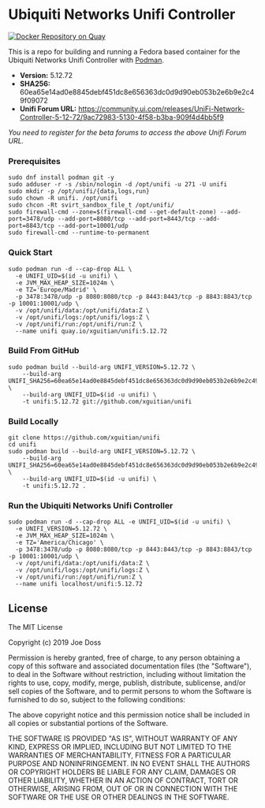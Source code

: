 # Ubiquiti Networks Unifi Controller

[![Docker Repository on Quay](https://quay.io/repository/xguitian/unifi/status "Docker Repository on Quay")](https://quay.io/repository/xguitian/unifi)

This is a repo for building and running a Fedora based container for the Ubiquiti Networks Unifi Controller with [Podman](https://github.com/containers/libpod).

- **Version:** 5.12.72
- **SHA256:** 60ea65e14ad0e8845debf451dc8e656363dc0d9d90eb053b2e6b9e2c49f09072
- **Unifi Forum URL:** https://community.ui.com/releases/UniFi-Network-Controller-5-12-72/9ac72983-5130-4f58-b3ba-909f4d4bb5f9

_You need to register for the beta forums to access the above Unifi Forum URL._

### Prerequisites

```
sudo dnf install podman git -y
sudo adduser -r -s /sbin/nologin -d /opt/unifi -u 271 -U unifi
sudo mkdir -p /opt/unifi/{data,logs,run}
sudo chown -R unifi. /opt/unifi
sudo chcon -Rt svirt_sandbox_file_t /opt/unifi/
sudo firewall-cmd --zone=$(firewall-cmd --get-default-zone) --add-port=3478/udp --add-port=8080/tcp --add-port=8443/tcp --add-port=8843/tcp --add-port=10001/udp
sudo firewall-cmd --runtime-to-permanent
```

### Quick Start

```
sudo podman run -d --cap-drop ALL \
  -e UNIFI_UID=$(id -u unifi) \
  -e JVM_MAX_HEAP_SIZE=1024m \
  -e TZ='Europe/Madrid' \
  -p 3478:3478/udp -p 8080:8080/tcp -p 8443:8443/tcp -p 8843:8843/tcp -p 10001:10001/udp \
  -v /opt/unifi/data:/opt/unifi/data:Z \
  -v /opt/unifi/logs:/opt/unifi/logs:Z \
  -v /opt/unifi/run:/opt/unifi/run:Z \
  --name unifi quay.io/xguitian/unifi:5.12.72
```

### Build From GitHub

```
sudo podman build --build-arg UNIFI_VERSION=5.12.72 \
    --build-arg UNIFI_SHA256=60ea65e14ad0e8845debf451dc8e656363dc0d9d90eb053b2e6b9e2c49f09072 \
    --build-arg UNIFI_UID=$(id -u unifi) \
    -t unifi:5.12.72 git://github.com/xguitian/unifi
```

### Build Locally

```
git clone https://github.com/xguitian/unifi
cd unifi
sudo podman build --build-arg UNIFI_VERSION=5.12.72 \
    --build-arg UNIFI_SHA256=60ea65e14ad0e8845debf451dc8e656363dc0d9d90eb053b2e6b9e2c49f09072 \
    --build-arg UNIFI_UID=$(id -u unifi) \
    -t unifi:5.12.72 .
```

### Run the Ubiquiti Networks Unifi Controller

```
sudo podman run -d --cap-drop ALL -e UNIFI_UID=$(id -u unifi) \
  -e UNIFI_VERSION=5.12.72 \
  -e JVM_MAX_HEAP_SIZE=1024m \
  -e TZ='America/Chicago' \
  -p 3478:3478/udp -p 8080:8080/tcp -p 8443:8443/tcp -p 8843:8843/tcp -p 10001:10001/udp \
  -v /opt/unifi/data:/opt/unifi/data:Z \
  -v /opt/unifi/logs:/opt/unifi/logs:Z \
  -v /opt/unifi/run:/opt/unifi/run:Z \
  --name unifi localhost/unifi:5.12.72
```

## License

The MIT License

Copyright (c) 2019 Joe Doss

Permission is hereby granted, free of charge, to any person obtaining a copy
of this software and associated documentation files (the "Software"), to deal
in the Software without restriction, including without limitation the rights
to use, copy, modify, merge, publish, distribute, sublicense, and/or sell
copies of the Software, and to permit persons to whom the Software is
furnished to do so, subject to the following conditions:

The above copyright notice and this permission notice shall be included in
all copies or substantial portions of the Software.

THE SOFTWARE IS PROVIDED "AS IS", WITHOUT WARRANTY OF ANY KIND, EXPRESS OR
IMPLIED, INCLUDING BUT NOT LIMITED TO THE WARRANTIES OF MERCHANTABILITY,
FITNESS FOR A PARTICULAR PURPOSE AND NONINFRINGEMENT. IN NO EVENT SHALL THE
AUTHORS OR COPYRIGHT HOLDERS BE LIABLE FOR ANY CLAIM, DAMAGES OR OTHER
LIABILITY, WHETHER IN AN ACTION OF CONTRACT, TORT OR OTHERWISE, ARISING FROM,
OUT OF OR IN CONNECTION WITH THE SOFTWARE OR THE USE OR OTHER DEALINGS IN
THE SOFTWARE.
